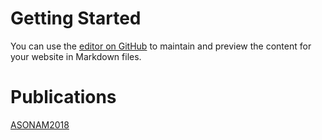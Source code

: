 # Getting Started

You can use the [editor on GitHub](https://github.com/netlytics/netlytics.github.io/edit/master/README.md) to maintain and preview the content for your website in Markdown files.

# Publications

[ASONAM2018](https://github.com/netlytics/netlytics.github.io/blob/master/_media/ktruss.pdf)

